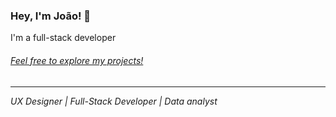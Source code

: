 ### Hey, I'm João! 👋
I'm a full-stack developer
###### <a href="https://joaoayu.github.io/Portfolio/">Feel free to explore my projects!</a>
<hr>
<i>UX Designer | Full-Stack Developer | Data analyst</i>


